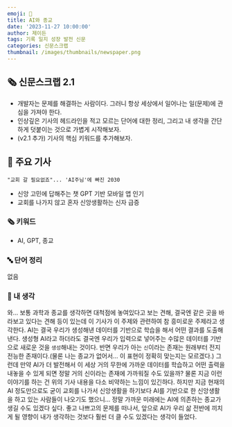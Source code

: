```yaml
---
emoji: 📰
title: AI와 종교
date: '2023-11-27 10:00:00'
author: 제이든
tags: 기록 일지 성장 발전 신문
categories: 신문스크랩
thumbnail: /images/thumbnails/newspaper.png
---
```


## 🗞️ 신문스크랩 2.1

- 개발자는 문제를 해결하는 사람이다. 그러니 항상 세상에서 일어나는 일(문제)에 관심을 가져야 한다.
- 인상깊은 기사의 헤드라인을 적고 모르는 단어에 대한 정리, 그리고 내 생각을 간단하게 덧붙이는 것으로 가볍게 시작해보자.
- (v2.1 추가) 기사의 핵심 키워드를 추가해보자.

## 🌻 주요 기사

`"교회 갈 필요없죠"... 'AI주님'에 빠진 2030`

- 신앙 고민에 답해주는 챗 GPT 기반 모바일 앱 인기
- 교회를 나가지 않고 혼자 신앙생활하는 신자 급증

### 🗞 키워드

- AI, GPT, 종교

### 🔤 단어 정리

없음

### 🤔 내 생각

와... 보통 과학과 종교를 생각하면 대척점에 놓여있다고 보는 견해, 결국엔 같은 곳을 바라보고 있다는 견해 등이 있는데 이 기사가 이 주제와 관련하여 참 흥미로운 주제라고 생각한다. AI는 결국 우리가 생성해낸 데이터를 기반으로 학습을 해서 어떤 결과를 도출해낸다. 생성형 AI라고 하더라도 결국엔 우리가 입력으로 넣어주는 수많은 데이터를 기반으로 새로운 것을 `생성`해내는 것이다. 반면 우리가 아는 `신`이라는 존재는 원래부터 전지전능한 존재이다.(물론 나는 종교가 없어서... 이 표현이 정확히 맞는지는 모르겠다.) 그런데 만약 AI가 더 발전해서 이 세상 거의 무한에 가까운 데이터를 학습하고 어떤 출력을 내놓을 수 있게 되면 정말 거의 신이라는 존재에 가까워질 수도 있을까? 물론 지금 이런 이야기를 하는 건 위의 기사 내용을 다소 비약하는 느낌이 있긴하다. 하지만 지금 현재의 AI 정도만으로도 굳이 교회를 나가서 신앙생활을 하기보다 AI를 기반으로 한 신앙생활을 하고 있는 사람들이 나오기도 했으니... 정말 가까운 미래에는 AI에 의존하는 종교가 생길 수도 있겠다 싶다. 좋고 나쁘고의 문제를 떠나서, 앞으로 AI가 우리 삶 전반에 끼치게 될 영향이 내가 생각하는 것보다 훨씬 더 클 수도 있겠다는 생각이 들었다.
